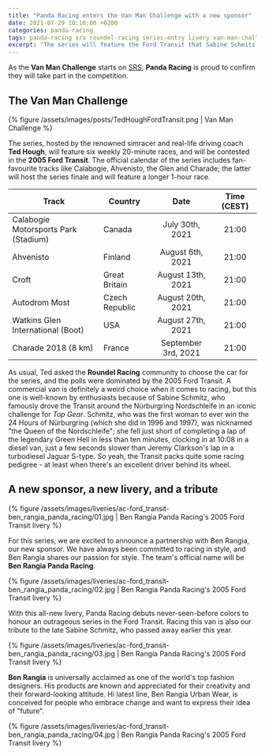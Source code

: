```yaml
---
title: "Panda Racing enters the Van Man Challenge with a new sponsor"
date: 2021-07-29 10:10:00 +0200
categories: panda-racing
tags: panda-racing srs roundel-racing series-entry livery van-man-challenge
excerpt: "The series will feature the Ford Transit that Sabine Schmitz famously drove around the Nordschleife."
---
```

As the **Van Man Challenge** starts on [SRS](https://www.simracingsystem.com), **Panda Racing** is proud to confirm they will take part in the competition.

## The Van Man Challenge

{% figure /assets/images/posts/TedHoughFordTransit.png | Van Man Challenge %}

The series, hosted by the renowned simracer and real-life driving coach **Ted Hough**, will feature six weekly 20-minute races, and will be contested in the **2005 Ford Transit**. The official calendar of the series includes fan-favourite tracks like Calabogie, Ahvenisto, the Glen and Charade; the latter will host the series finale and will feature a longer 1-hour race.

| Track | Country | Date | Time (CEST) |
|---|---|:---:|:---:|
| Calabogie Motorsports Park (Stadium) | Canada | July 30th, 2021 | 21:00 |
| Ahvenisto | Finland | August 6th, 2021 | 21:00 |
| Croft | Great Britain | August 13th, 2021 | 21:00 |
| Autodrom Most | Czech Republic | August 20th, 2021 | 21:00 |
| Watkins Glen International (Boot) | USA | August 27th, 2021 | 21:00 |
| Charade 2018 (8 km) | France | September 3rd, 2021 | 21:00 |

As usual, Ted asked the **Roundel Racing** community to choose the car for the series, and the polls were dominated by the 2005 Ford Transit. A commercial van is definitely a weird choice when it comes to racing, but this one is well-known by enthusiasts because of Sabine Schmitz, who famously drove the Transit around the Nürburgring Nordschleife in an iconic challenge for *Top Gear*. Schmitz, who was the first woman to ever win the 24 Hours of Nürburgring (which she did in 1996 and 1997), was nicknamed "the Queen of the Nordschleife"; she fell just short of completing a lap of the legendary Green Hell in less than ten minutes, clocking in at 10:08 in a diesel van, just a few seconds slower than Jeremy Clarkson's lap in a turbodiesel Jaguar S-type. So yeah, the Transit packs quite some racing pedigree - at least when there's an excellent driver behind its wheel.

## A new sponsor, a new livery, and a tribute

{% figure /assets/images/liveries/ac-ford_transit-ben_rangia_panda_racing/01.jpg | Ben Rangia Panda Racing's 2005 Ford Transit livery %}

For this series, we are excited to announce a partnership with Ben Rangia, our new sponsor. We have always been committed to racing in style, and Ben Rangia shares our passion for style. The team's official name will be **Ben Rangia Panda Racing**.

{% figure /assets/images/liveries/ac-ford_transit-ben_rangia_panda_racing/02.jpg | Ben Rangia Panda Racing's 2005 Ford Transit livery %}

With this all-new livery, Panda Racing debuts never-seen-before colors to honour an outrageous series in the Ford Transit. Racing this van is also our tribute to the late Sabine Schmitz, who passed away earlier this year.

{% figure /assets/images/liveries/ac-ford_transit-ben_rangia_panda_racing/03.jpg | Ben Rangia Panda Racing's 2005 Ford Transit livery %}

**Ben Rangia** is universally acclaimed as one of the world's top fashion designers. His products are known and appreciated for their creativity and their forward-looking attitude. Hi latest line, Ben Rangia Urban Wear, is conceived for people who embrace change and want to express their idea of "future".

{% figure /assets/images/liveries/ac-ford_transit-ben_rangia_panda_racing/04.jpg | Ben Rangia Panda Racing's 2005 Ford Transit livery %}
